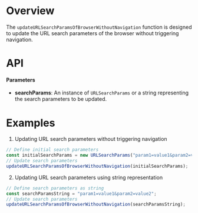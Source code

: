# Overview

The `updateURLSearchParamsOfBrowserWithoutNavigation` function is designed to update the URL search parameters of the browser without triggering navigation.

# API

#### Parameters

- **searchParams**: An instance of `URLSearchParams` or a string representing the search parameters to be updated.

# Examples

1. Updating URL search parameters without triggering navigation

```javascript
// Define initial search parameters
const initialSearchParams = new URLSearchParams("param1=value1&param2=value2");
// Update search parameters
updateURLSearchParamsOfBrowserWithoutNavigation(initialSearchParams);
```

2. Updating URL search parameters using string representation

```javascript
// Define search parameters as string
const searchParamsString = "param1=value1&param2=value2";
// Update search parameters
updateURLSearchParamsOfBrowserWithoutNavigation(searchParamsString);
```
